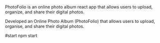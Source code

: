 
PhotoFolio is an online photo album react app that allows users to upload, organize, and share their digital photos.

Developed an Online Photo Album (PhotoFolio) that allows users to upload, organise, and share their digital photos.

#start
npm start
